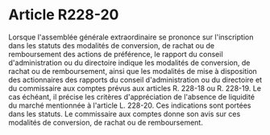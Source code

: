 # Article R228-20

Lorsque l'assemblée générale extraordinaire se prononce sur l'inscription dans les statuts des modalités de conversion, de rachat ou de remboursement des actions de préférence, le rapport du conseil d'administration ou du directoire indique les modalités de conversion, de rachat ou de remboursement, ainsi que les modalités de mise à disposition des actionnaires des rapports du conseil d'administration ou du directoire et du commissaire aux comptes prévus aux articles R. 228-18 ou R. 228-19. Le cas échéant, il précise les critères d'appréciation de l'absence de liquidité du marché mentionnée à l'article L. 228-20. Ces indications sont portées dans les statuts.   Le commissaire aux comptes donne son avis sur ces modalités de conversion, de rachat ou de remboursement.